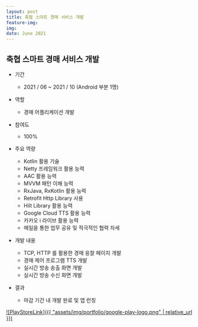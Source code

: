 ```yaml
---
layout: post
title: 축협 스마트 경매 서비스 개발
feature-img: 
img: 
date: June 2021
---
```


## 축협 스마트 경매 서비스 개발

* 기간
    - 2021 / 06 ~ 2021 / 10 (Android 부분 1명)
    
* 역할
    - 경매 어플리케이션 개발
    
* 참여도
    - 100%
    
* 주요 역량
    - Kotlin 활용 기술
    - Netty 프레임워크 활용 능력
    - AAC 활용 능력
    - MVVM 패턴 이해 능력
    - RxJava, RxKotlin 활용 능력
    - Retrofit Http Library 사용
    - Hilt Library 활용 능력
    - Google Cloud TTS 활용 능력
    - 카카오 i 라이브 활용 능력
    - 메일을 통한 업무 공유 및 적극적인 협력 자세
    
* 개발 내용
    - TCP, HTTP 를 활용한 경매 응찰 페이지 개발
    - 경매 제어 프로그램 TTS 개발
    - 실시간 방송 송출 화면 개발
    - 실시간 방송 수신 화면 개발
    
* 결과
    - 마감 기간 내 개발 완료 및 앱 런칭

[![PlayStoreLink]({{ "assets/img/portfolio/google-play-logo.png" | relative_url }})](https://bit.ly/3aKlYBX)